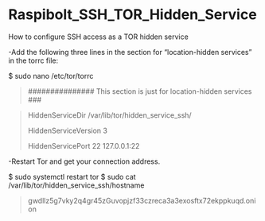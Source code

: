 # Raspibolt_SSH_TOR_Hidden_Service
How to configure SSH access as a TOR hidden service


-Add the following three lines in the section for “location-hidden services” in the torrc file:

$ sudo nano /etc/tor/torrc

> ############### This section is just for location-hidden services ###

> HiddenServiceDir /var/lib/tor/hidden_service_ssh/
> 
> HiddenServiceVersion 3
> 
> HiddenServicePort 22 127.0.0.1:22

-Restart Tor and get your connection address.

$ sudo systemctl restart tor
$ sudo cat /var/lib/tor/hidden_service_ssh/hostname
> gwdllz5g7vky2q4gr45zGuvopjzf33czreca3a3exosftx72ekppkuqd.onion
